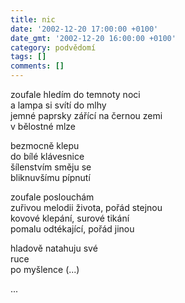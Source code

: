 ```yaml
---
title: nic
date: '2002-12-20 17:00:00 +0100'
date_gmt: '2002-12-20 16:00:00 +0100'
category: podvědomí
tags: []
comments: []
---
```


<p>zoufale hledím do temnoty noci<br>a lampa si svítí do mlhy<br>jemné paprsky zářící na černou zemi<br>v bělostné mlze</p>
<p>bezmocně klepu<br>do bílé klávesnice<br>šílenstvím směju se<br>bliknuvšímu pípnutí</p>
<p>zoufale poslouchám<br>zuřivou melodii života, pořád stejnou<br>kovové klepání, surové tikání<br>pomalu odtékající, pořád jinou</p>
<p>hladově natahuju své<br>ruce<br>po myšlence (...)</p>
<p>...</p>

